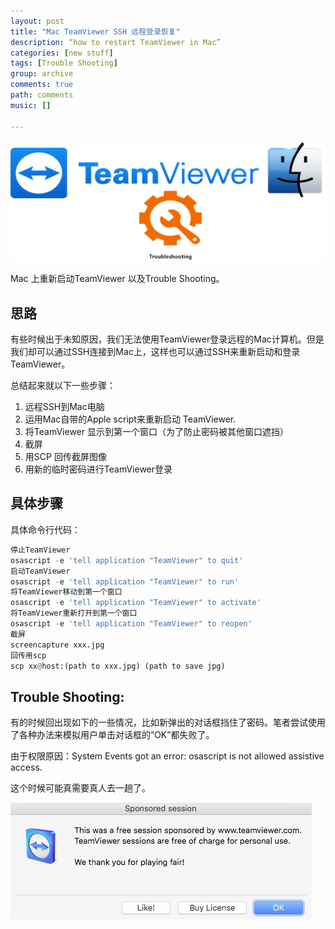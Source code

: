 ```yaml
---
layout: post
title: "Mac TeamViewer SSH 远程登录恢复"
description: “how to restart TeamViewer in Mac”
categories: [new stuff]
tags: [Trouble Shooting]
group: archive
comments: true
path: comments
music: []

---
```


![image](/assets/images/TeamMac.png)

Mac 上重新启动TeamViewer 以及Trouble Shooting。

<!-- more -->

思路
--

有些时候出于未知原因，我们无法使用TeamViewer登录远程的Mac计算机。但是我们却可以通过SSH连接到Mac上，这样也可以通过SSH来重新启动和登录TeamViewer。

总结起来就以下一些步骤：

1. 远程SSH到Mac电脑
2. 运用Mac自带的Apple script来重新启动 TeamViewer.
3. 将TeamViewer 显示到第一个窗口（为了防止密码被其他窗口遮挡）
4. 截屏
5. 用SCP 回传截屏图像
6. 用新的临时密码进行TeamViewer登录

具体步骤
----

具体命令行代码：

```python
停止TeamViewer 
osascript -e 'tell application "TeamViewer" to quit'
启动TeamViewer 
osascript -e 'tell application "TeamViewer" to run'
将TeamViewer移动到第一个窗口
osascript -e 'tell application "TeamViewer" to activate'
将TeamViewer重新打开到第一个窗口
osascript -e 'tell application "TeamViewer" to reopen'
截屏
screencapture xxx.jpg
回传用scp
scp xx@host:(path to xxx.jpg) (path to save jpg)
```



**Trouble Shooting:**
---------------------

有的时候回出现如下的一些情况，比如新弹出的对话框挡住了密码。笔者尝试使用了各种办法来模拟用户单击对话框的“OK”都失败了。

由于权限原因：System Events got an error: osascript is not allowed assistive access. 

这个时候可能真需要真人去一趟了。

![](/assets/images/050037934C0DDBBA196577D400A84DB7.jpg)
